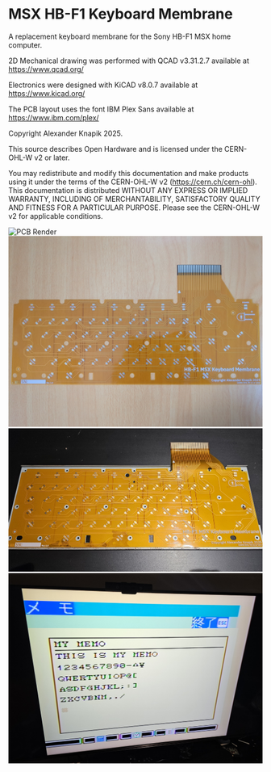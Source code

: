 # MSX HB-F1 Keyboard Membrane

A replacement keyboard membrane for the Sony HB-F1 MSX home computer.

2D Mechanical drawing was performed with QCAD v3.31.2.7 available at https://www.qcad.org/

Electronics were designed with KiCAD v8.0.7 available at https://www.kicad.org/

The PCB layout uses the font IBM Plex Sans available at https://www.ibm.com/plex/

Copyright Alexander Knapik 2025.

This source describes Open Hardware and is licensed under the CERN-OHL-W v2 or later.

You may redistribute and modify this documentation and make products
using it under the terms of the CERN-OHL-W v2 (https://cern.ch/cern-ohl).
This documentation is distributed WITHOUT ANY EXPRESS OR IMPLIED
WARRANTY, INCLUDING OF MERCHANTABILITY, SATISFACTORY QUALITY
AND FITNESS FOR A PARTICULAR PURPOSE. Please see the CERN-OHL-W v2
for applicable conditions.

![PCB Render](doc/pcb-render.jpg)
![PCB Actual](doc/pcb-actual.jpg)
![PCB Tray](doc/pcb-actual-tray.jpg)
![PCB TEST](doc/pcb-test.jpg)
